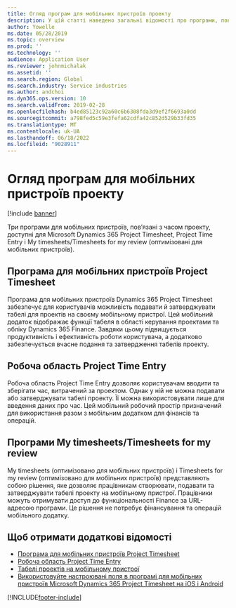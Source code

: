 ```yaml
---
title: Огляд програм для мобільних пристроїв проекту
description: У цій статті наведено загальні відомості про програми, пов'язані з часом проекту, запис Microsoft Dynamics 365 Project Timesheet часу проекту та мої табелі/табелі, доступні на мобільному пристрої.
author: Yowelle
ms.date: 05/28/2019
ms.topic: overview
ms.prod: ''
ms.technology: ''
audience: Application User
ms.reviewer: johnmichalak
ms.assetid: ''
ms.search.region: Global
ms.search.industry: Service industries
ms.author: andchoi
ms.dyn365.ops.version: 10
ms.search.validFrom: 2019-02-28
ms.openlocfilehash: b4ed85123c92a60c6b6308fda3d9ef2f6693a0dd
ms.sourcegitcommit: a798fed5c59e3fefa62cdfa42c852d529b33fd35
ms.translationtype: MT
ms.contentlocale: uk-UA
ms.lasthandoff: 06/18/2022
ms.locfileid: "9028911"
---
```

# <a name="project-mobile-applications-overview"></a>Огляд програм для мобільних пристроїв проекту

[!include [banner](../includes/banner.md)]

Три програми для мобільних пристроїв, пов’язані з часом проекту, доступні для Microsoft Dynamics 365 Project Timesheet, Project Time Entry і My timesheets/Timesheets for my review (оптимізовані для мобільних пристроїв).

## <a name="project-timesheet-mobile-app"></a>Програма для мобільних пристроїв Project Timesheet

Програма для мобільних пристроїв Dynamics 365 Project Timesheet забезпечує для користувачів можливість подавати й затверджувати табелі для проектів на своєму мобільному пристрої. Цей мобільний додаток відображає функції табеля в області керування проектами та обліку Dynamics 365 Finance. Завдяки цьому підвищується продуктивність і ефективність роботи користувача, а додатково забезпечується вчасне подання та затвердження табелів проекту.

## <a name="project-time-entry-workspace"></a>Робоча область Project Time Entry

Робоча область Project Time Entry дозволяє користувачам вводити та зберігати час, витрачений за проектом. Однак у ній не можна подавати або затверджувати табелі проекту. Її можна використовувати лише для введення даних про час. Цей мобільний робочий простір призначений для використання разом з мобільним додатком для фінансів та операцій.

## <a name="my-timesheetstimesheets-for-my-review"></a>Програми My timesheets/Timesheets for my review

My timesheets (оптимізовано для мобільних пристроїв) і Timesheets for my review (оптимізовано для мобільних пристроїв) представляють собою рішення, яке дозволяє працівникам створювати, подавати та затверджувати табелі проекту на мобільному пристрої. Працівники можуть отримувати доступ до функціональності Finance за URL-адресою програми. Це рішення не потребує фінансування та операцій мобільного додатку.

## <a name="for-more-information"></a>Щоб отримати додаткові відомості

- [Програма для мобільних пристроїв Project Timesheet](project-timesheet.md)
- [Робоча область Project Time Entry]( project-time-entry-mobile-workspace.md)
- [Табелі проектів на мобільному пристрої](Mobile-timesheets.md)
- [Використовуйте настроювані поля в програмі для мобільних пристроїв Microsoft Dynamics 365 Project Timesheet на iOS і Android](custom-fields-mobile.md)


[!INCLUDE[footer-include](../includes/footer-banner.md)]